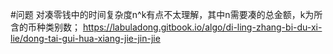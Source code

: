 #问题
对凑零钱中的时间复杂度n^k有点不太理解，其中n需要凑的总金额，k为所含的币种类别数；
https://labuladong.gitbook.io/algo/di-ling-zhang-bi-du-xi-lie/dong-tai-gui-hua-xiang-jie-jin-jie
